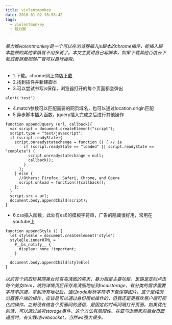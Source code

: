 ```yaml
---
title: violentmonkey
date: 2018-01-02 16:58:42
tags:
  - violentmonkey
  - 暴力猴
---
```

###### 暴力猴violentmonkey是一个可以在浏览器插入js脚本的chrome插件，能插入脚本能做的其他事情就不用多说了。本文主要讲自己写脚本，如果下载其他百度云下载或者屏蔽视频广告可以自行搜索。
- 1.下载。chrome网上商店[下载](https://chrome.google.com/webstore/detail/violentmonkey/jinjaccalgkegednnccohejagnlnfdag?hl=zh-CN)
- 2.找到插件并新建脚本
- 3.可以尝试书写js保存，浏览器打开的每个页面都会弹出
```
alert('test')
```
- 4.match参数可以匹配需要的网页域名，也可以通过location.origin匹配
- 5.异步脚本插入函数，jquery插入完成之后进行其他操作
```
function appendJquery (url, callback){
  var script = document.createElement("script");
  script.type = "text/javascript";
  if (script.readyState){
    script.onreadystatechange = function () { // ie
        if (script.readyState == "loaded" || script.readyState == "complete") {
          script.onreadystatechange = null;
          callback();
        }
      };
    } else {
      //Others: Firefox, Safari, Chrome, and Opera
      script.onload = function(){callback();
    };
  }
  script.src = url;
  document.body.appendChild(script);
}
```
- 6.css插入函数，此处有es6的模板字符串，广告的隐藏很好用，常用在youtube上
```
function appendStyle () {
  let styleEle = document.createElement('style')
  styleEle.innerHTML = `
    #__bs_notify__ {
      display: none !important;
    }
  `
  document.body.appendChild(styleEle)
}
```
###### 以前有个抓取珍某网美女帅哥高清图的需求，暴力猴是主要功臣。思路是定时点击每个美女item，跳到详情页后保存高清图地址到localstorage，有分类的需求需要字符串拼接，拿到所有地址后，通过node解析字符串下载保存图片。这个是纯浏览器客户端的操作，应该是可以通过身份模拟操作的，但我还是更喜欢客户端可视化的操作。之前没有做各个页面间的通信，是固定的时间间隔打开页面。如果优化的话，可以通过监听storage事件，这个方法有局限性。在亚马逊商家前后台页面通信时，有实践过websocket，当然ws强大很多。
